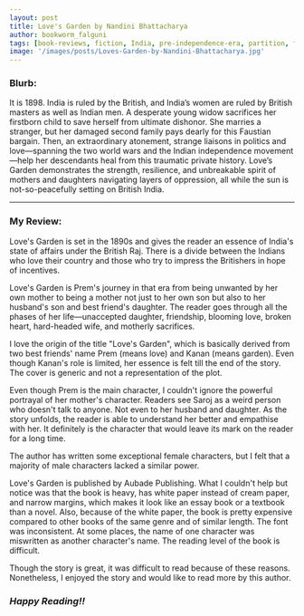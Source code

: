 ```yaml
---
layout: post
title: Love's Garden by Nandini Bhattacharya
author: bookworm_falguni
tags: [book-reviews, fiction, India, pre-independence-era, partition, family, drama, love, romance]
image: '/images/posts/Loves-Garden-by-Nandini-Bhattacharya.jpg'
---
```


### **Blurb:**
It is 1898. India is ruled by the British, and India’s women are ruled by British masters as well as Indian men. A desperate young widow sacrifices her firstborn child to save herself from ultimate dishonor. She marries a stranger, but her damaged second family pays dearly for this Faustian bargain. Then, an extraordinary atonement, strange liaisons in politics and love—spanning the two world wars and the Indian independence movement—help her descendants heal from this traumatic private history. Love’s Garden demonstrates the strength, resilience, and unbreakable spirit of mothers and daughters navigating layers of oppression, all while the sun is not-so-peacefully setting on British India.

___
### **My Review:**
Love's Garden is set in the 1890s and gives the reader an essence of India's state of affairs under the British Raj. There is a divide between the Indians who love their country and those who try to impress the Britishers in hope of incentives.

Love's Garden is Prem's journey in that era from being unwanted by her own mother to being a mother not just to her own son but also to her husband's son and best friend's daughter. The reader goes through all the phases of her life—unaccepted daughter, friendship, blooming love, broken heart, hard-headed wife, and motherly sacrifices.

I love the origin of the title "Love's Garden", which is basically derived from two best friends' name Prem (means love) and Kanan (means garden). Even though Kanan's role is limited, her essence is felt till the end of the story.
The cover is generic and not a representation of the plot.

Even though Prem is the main character, I couldn't ignore the powerful portrayal of her mother's character. Readers see Saroj as a weird person who doesn't talk to anyone. Not even to her husband and daughter. As the story unfolds, the reader is able to understand her better and empathise with her. It definitely is the character that would leave its mark on the reader for a long time.

The author has written some exceptional female characters, but I felt that a majority of male characters lacked a similar power.

Love's Garden is published by Aubade Publishing. What I couldn't help but notice was that the book is heavy, has white paper instead of cream paper, and narrow margins, which makes it look like an essay book or a textbook than a novel. Also, because of the white paper, the book is pretty expensive compared to other books of the same genre and of similar length. The font was inconsistent. At some places, the name of one character was miswritten as another character's name. The reading level of the book is difficult.

Though the story is great, it was difficult to read because of these reasons. Nonetheless, I enjoyed the story and would like to read more by this author.

### ***Happy Reading!!***
